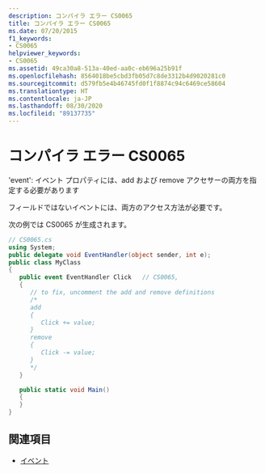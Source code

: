 ```yaml
---
description: コンパイラ エラー CS0065
title: コンパイラ エラー CS0065
ms.date: 07/20/2015
f1_keywords:
- CS0065
helpviewer_keywords:
- CS0065
ms.assetid: 49ca30a8-513a-40ed-aa0c-eb696a25b91f
ms.openlocfilehash: 8564018be5cbd3fb05d7c8de3312b4d9020281c0
ms.sourcegitcommit: d579fb5e4b46745fd0f1f8874c94c6469ce58604
ms.translationtype: HT
ms.contentlocale: ja-JP
ms.lasthandoff: 08/30/2020
ms.locfileid: "89137735"
---
```

# <a name="compiler-error-cs0065"></a>コンパイラ エラー CS0065

'event': イベント プロパティには、add および remove アクセサーの両方を指定する必要があります

フィールドではないイベントには、両方のアクセス方法が必要です。

次の例では CS0065 が生成されます。

```csharp
// CS0065.cs
using System;
public delegate void EventHandler(object sender, int e);
public class MyClass
{
   public event EventHandler Click   // CS0065,
   {
      // to fix, uncomment the add and remove definitions
      /*
      add
      {
         Click += value;
      }
      remove
      {
         Click -= value;
      }
      */
   }

   public static void Main()
   {
   }
}
```

## <a name="see-also"></a>関連項目

- [イベント](../programming-guide/events/index.md)
